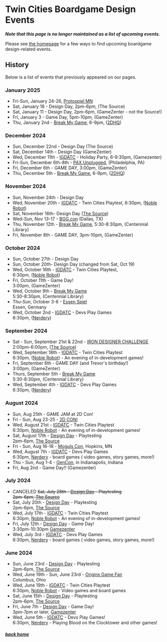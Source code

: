 # Twin Cities Boardgame Design Events

**_Note that this page is no longer maintained as a list of upcoming events._**

Please see [the homepage](/) for a few ways to find upcoming boardgame design-related events.


## History

Below is a list of events that previously appeared on our pages.


### January 2025

- Fri-Sun, January 24-26, [Protospiel MN](https://protospiel-mn.org)
- Sat, January 18 - Design Day, 2pm-6pm, (The Source)
- Sat, January 11 - Design Day, 2pm-6pm, (GameZenter - not the Source!)
- Fri, January 3 - Game Day, 5pm-10pm, (GameZenter)
- Thu, January 2nd - [Break My Game](https://www.eventbrite.com/e/break-my-game-playtesting-twin-cities-mn-2dhq-registration-1095599610929), 6-9pm, ([2DHQ](https://2dcon.gg/event/break-my-game-playtesting-event/2025-01-02/))

### December 2024

- Sun, December 22nd - Design Day (The Source)
- Sat, December 14th - Design Day (GameZenter)
- Wed, December 11th - [IGDATC](https://igdatc.org/) - Holiday Party, 6-9:30pm, (Gamezenter)
- Fri-Sun, December 6th-8th - [PAX Unplugged](https://unplugged.paxsite.com/), (Philadelphia, PA)
- Fri, December 6th - GAME DAY, 3:00pm, (GameZenter)
- Thu, December 5th - [Break My Game](https://www.eventbrite.com/e/break-my-game-playtesting-twin-cities-mn-2dhq-registration-1095599610929), 6-9pm, ([2DHQ](https://2dcon.gg/event/break-my-game-playtesting-event/2024-12-05/))

### November 2024

- Sun, November 24th - Design Day
- Wed, November 20th - [IGDATC](https://igdatc.org/) - Twin Cities Playtest, 6:30pm, ([Noble Robot](https://noblerobot.com/))
- Sat, November 16th- Design Day ([The Source](https://sourcecomicsandgames.com/))
- Wed-Sun, Nov 13-17 - [BGG.con](https://tabletop.events/conventions/bgg.con-2024) (Dallas, TX)
- Thu, November 12th - [Break My Game](https://www.eventbrite.com/e/break-my-game-playtesting-twin-cities-mn-centennial-library-registration-975374420147?aff=ebdssbdestsearch), 5:30-8:30pm, (Centennial Library)
- Fri, November 8th - GAME DAY, 3pm-10pm, (GameZenter)

### October 2024

- Sun, October 27th - Design Day
- Sun, October 20th- Design Day (changed from Sat, Oct 19)
- Wed, October 16th - [IGDATC](https://igdatc.org/) - Twin Cities Playtest,<br />6:30pm, ([Noble Robot](https://noblerobot.com/))
- Fri, October 11th - Game Day!<br />3:00pm, (GameZenter)
- Wed, October 9th - [Break My Game](https://www.eventbrite.com/e/break-my-game-playtesting-twin-cities-mn-centennial-library-registration-975374420147)<br />5:30-8:30pm, (Centennial Library)
- Thu-Sun, October 3-6 - [Essen Spiel](https://www.spiel-essen.de/en/)<br />Essen, Germany
- Wed, October 2nd - [IGDATC](https://igdatc.org/) - Devs Play Games<br />6:30pm, ([Nerdery](https://nerdery.com/))


### September 2024

- Sat - Sun, September 21st & 22nd - [IRON DESIGNER CHALLENGE](split_perspective_studios#iron-designer-challenge)<br />2:00pm-6:00pm, ([The Source](https://sourcecomicsandgames.com/))
- Wed, September 18th - [IGDATC](https://igdatc.org/) - Twin Cities Playtest<br />6:30pm, ([Noble Robot](https://noblerobot.com/)) - An evening of in-development games!
- Fri, September 6th - GAME DAY (and Trevor's birthday!)<br />3:00pm, (GameZenter)
- Thurs, September 5th - [Break My Game](https://www.eventbrite.com/e/break-my-game-playtesting-twin-cities-mn-centennial-library-registration-975381441147)<br />5:30-8:30pm, (Centennial Library)
- Wed, September 4th - [IGDATC](https://igdatc.org/) - Devs Play Games<br />6:30pm, ([Nerdery](https://nerdery.com/))


### August 2024


- Sun, Aug 25th - GAME JAM at 2D Con!
- Fri - Sun, Aug 23-25 - [2D CON!](https://www.2dcon.net/)
- Wed, August 21st - [IGDATC](https://igdatc.org/) - Twin Cities Playtest<br />6:30pm, [Noble Robot](https://noblerobot.com/) - An evening of in-development games!
- Sat, August 17th - [Design Day](days) - Playtesting<br />2pm-6pm, [The Source](https://sourcecomicsandgames.com/)
- Fri - Sun, Aug 16-18 - [Moguls Con](https://gamingmoguls.com/mogulscon/), Hopkins, MN
- Wed, August 7th - [IGDATC](https://igdatc.org/) - Devs Play Games<br />6:30pm, [Nerdery](https://nerdery.com/) - board games ( video games, story games, more!)
- Thu - Sun, Aug 1-4 - [GenCon](https://www.gencon.com), in Indianapolis, Indiana
- Fri, Aug 2nd - Game Day!! (Gamezenter)


### July 2024

- CANCELED ~~Sat, July 28th - [Design Day](days) - Playtesting<br />2pm-6pm, [The Source](https://sourcecomicsandgames.com/)~~
- Sat, July 20th - [Design Day](days) - Playtesting<br />2pm-6pm, [The Source](https://sourcecomicsandgames.com/)
- Wed, July 17th - [IGDATC](https://igdatc.org/) - Twin Cities Playtest<br />6:30pm, [Noble Robot](https://noblerobot.com/) - An evening of in-development games!
- Fri, July 12th - [Design Day](days) - Game Day!<br />3:30pm-10:30pm [Gamezenter](https://gamezenter.com/)
- Wed, July 3rd - [IGDATC](https://igdatc.org/) - Devs Play Games<br />6:30pm, [Nerdery](https://nerdery.com/) - board games ( video games, story games, more!)


### June 2024

- Sun, June 23rd - [Design Day](days) - Playtesting<br />2pm-6pm, [The Source](https://sourcecomicsandgames.com/)
- Wed, June 19th - Sun, June 23rd - [Origins Game Fair](https://www.originsgamefair.com/)<br />Columbus, Ohio
- Wed, June 19th - [IGDATC](https://igdatc.org/) - Twin Cities Playtest<br />6:30pm, [Noble Robot](https://noblerobot.com/) - Video games and board games
- Sat, June 15th - [Design Day](days) - Playtesting<br />2pm-6pm, [The Source](https://sourcecomicsandgames.com/)
- Fri, June 7th - [Design Day](days) - Game Day!<br />3pm-7pm or later, [Gamezenter](https://gamezenter.com/)
- Wed, June 5th - [IGDATC](https://igdatc.org) - Devs Play Games!<br />6:30pm, [Nerdery](https://www.nerdery.com/) - Playing Blood on the Clocktower and other games!


##### [back home](/)

